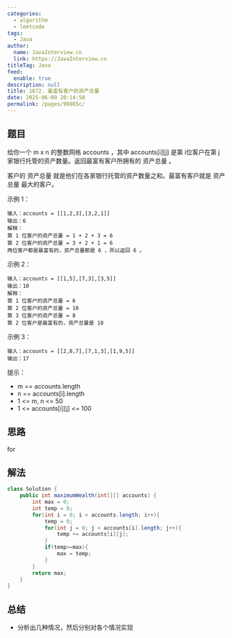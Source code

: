 ```yaml
---
categories: 
  - algorithm
  - leetcode
tags: 
  - Java
author: 
  name: JavaInterview.cn
  link: https://JavaInterview.cn
titleTag: Java
feed: 
  enable: true
description: null
title: 1672. 最富有客户的资产总量
date: 2025-06-09 20:14:58
permalink: /pages/99865c/
---
```


## 题目

给你一个 m x n 的整数网格 accounts ，其中 accounts[i][j] 是第 i​​​​​​​​​​​​ 位客户在第 j 家银行托管的资产数量。返回最富有客户所拥有的 资产总量 。

客户的 资产总量 就是他们在各家银行托管的资产数量之和。最富有客户就是 资产总量 最大的客户。



示例 1：

    输入：accounts = [[1,2,3],[3,2,1]]
    输出：6
    解释：
    第 1 位客户的资产总量 = 1 + 2 + 3 = 6
    第 2 位客户的资产总量 = 3 + 2 + 1 = 6
    两位客户都是最富有的，资产总量都是 6 ，所以返回 6 。
示例 2：

    输入：accounts = [[1,5],[7,3],[3,5]]
    输出：10
    解释：
    第 1 位客户的资产总量 = 6
    第 2 位客户的资产总量 = 10
    第 3 位客户的资产总量 = 8
    第 2 位客户是最富有的，资产总量是 10
示例 3：

    输入：accounts = [[2,8,7],[7,1,3],[1,9,5]]
    输出：17


提示：

* m == accounts.length
* n == accounts[i].length
* 1 <= m, n <= 50
* 1 <= accounts[i][j] <= 100

## 思路

for

## 解法
```java
class Solution {
    public int maximumWealth(int[][] accounts) {
        int max = 0;
        int temp = 0;
        for(int i = 0; i < accounts.length; i++){
            temp = 0;
            for(int j = 0; j < accounts[i].length; j++){
                temp += accounts[i][j];
            }
            if(temp>=max){
                max = temp;
            }
        }
        return max;
    }
}

```

## 总结

- 分析出几种情况，然后分别对各个情况实现 
